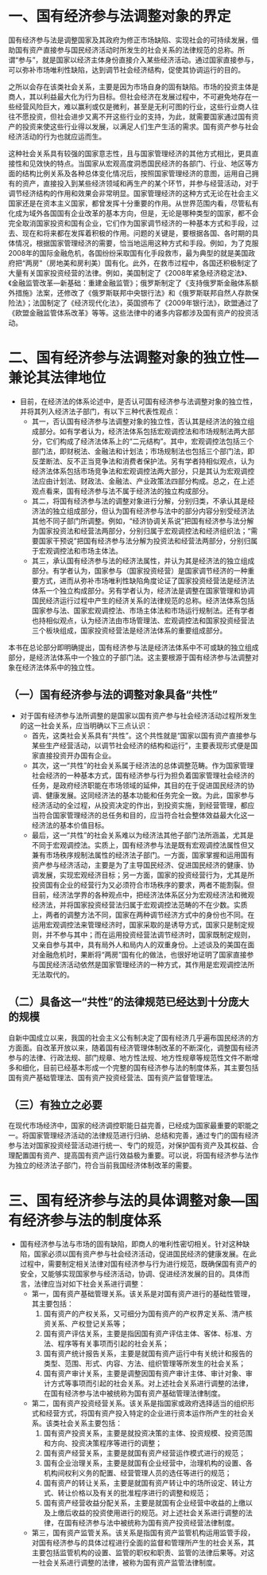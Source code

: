 # 一、国有经济参与法调整对象的界定
国有经济参与法是调整国家及其政府为修正市场缺陷、实现社会的可持续发展，借助国有资产直接参与国民经济活动时所发生的社会关系的法律规范的总称。所谓“参与”，就是国家以经济主体身份直接介入某些经济活动。通过国家直接参与，可以弥补市场唯利性缺陷，达到调节社会经济结构，促使其协调运行的目的。

之所以会存在该类社会关系，主要是因为市场自身的固有缺陷。市场的投资主体是商人，其以利益最大化为行为目标。但社会经济在发展过程中，不可避免地存在一些经营风险巨大，难以赢利或仅是微利，甚至是无利可图的行业，这些行业商人往往不愿投资，但社会进步又离不开这些行业的支持，为此，就需要国家通过国有资产的投资来使这些行业得以发展，以满足人们生产生活的需求。国有资产参与社会经济活动的行为也就应运而生。

这种社会关系具有较强的国家意志性，且与国家管理经济的其他方式相比，更具直接性和见效快的特点。当国家从宏观高度洞悉国民经济的各部门、行业、地区等方面的结构比例关系及各种总体变化情况后，按照国家管理经济的意图，运用自己拥有的资产，直接投入到某些经济领域和再生产的某个环节，并参与经营活动，对于调节经济结构的作用和效果会非常明显。国家管理经济的这种方式无论在社会主义国家还是在资本主义国家，都曾发挥十分重要的作用。从世界范围内看，尽管私有化成为域外各国国有企业改革的基本方向，但是，无论是哪种类型的国家，都不会完全取消国家投资和国有企业，它们作为国家调节经济的一种基本方式和手段，过去、现在和将来都在发挥着积极的作用。问题的关键是，要根据各国、各时期的具体情况，根据国家管理经济的需要，恰当地运用这种方式和手段。例如，为了克服2008年的国际金融危机，各国纷纷采取国有化手段救市，最为典型的就是美国政府把“两房”（房地美和房利美）国有化。此外，在救市过程中，各国还积极制定了大量有关国家投资经营的法律。例如，美国制定了《2008年紧急经济稳定法》、《金融监管改革—新基础：重建金融监管》；俄罗斯制定了《支持俄罗斯金融体系额外措施》法案，还修改了《俄罗斯联邦中央银行法》和《俄罗斯联邦自然人存款保险法》；法国制定了《经济现代化法》，英国颁布了《2009年银行法》，欧盟通过了《欧盟金融监管体系改革》等等。这些法律中的诸多内容都涉及国有资产的投资活动。
# 二、国有经济参与法调整对象的独立性—兼论其法律地位
- 目前，在经济法的体系论述中，是否认可国有经济参与法调整对象的独立性，并将其列入经济法子部门，有以下三种代表性观点：
	- 其一，否认国有经济参与法调整对象的独立性，否认其是经济法的独立组成部分。如有学者认为，经济法体系包括宏观调控法和市场规制法两大部分，它们构成了经济法体系上的“二元结构”。其中，宏观调控法包括三个部门法，即财税法、金融法和计划法；市场规制法也包括三个部门法，即反垄断法、反不正当竞争法和消费者保护法。另有学者持相似观点，认为经济法体系包括市场竞争法和宏观调控法两大部分，只是其认为宏观调控法应由计划法、财政法、金融法、产业政策法四部分构成。总之，在上述观点看来，国有经济参与法不属于经济法的独立构成部分。
	- 其二，将国有经济参与法的调整对象进行分解，分别归类，不承认其是经济法的独立组成部分，但认为国有经济参与法中的部分内容分别受经济法其他不同子部门所调整。例如，“经济协调关系说”把国有经济参与法分解为国家投资法和经营法两部分，分别归属于宏观调控法和经济组织法；“需要国家干预说”把国有经济参与法分解为投资法和经营法两部分，分别归属于宏观调控法和市场主体法。
	- 其三，承认国有经济参与法的经济法属性，并认为其是经济法的独立组成部分。有学者认为，国家参与（国家投资经营）是国家调节经济的一种重要方式，进而从弥补市场唯利性缺陷角度论证了国家投资经营法是经济法体系一个独立构成部分。另有学者认为，经济法是调整在国家管理和协调国民经济运行过程中产生的经济关系的法律规范的总称。经济法体系包括国家参与法、国家宏观调控法、市场主体法和市场运行规制法。还有学者也持相似观点，认为经济法由市场管理法、宏观调控法和国家投资经营法三个板块组成，国家投资经营法是经济法体系的重要组成部分。

本书在总论部分即明确提出，国有经济参与法是经济法体系中不可或缺的独立组成部分，是经济法体系中一个独立的子部门法。这主要根源于国有经济参与法调整对象在经济法体系中的独立性。
## （一）国有经济参与法的调整对象具备“共性”
- 对于国有经济参与法所调整的是国家以国有资产参与社会经济活动过程所发生的这一社会关系，应当明确以下三点认识：
	- 首先，这类社会关系具有“共性”。这个共性就是“国家以国有资产直接参与某些生产经营活动，以调节社会经济的结构和运行”，主要表现形式便是国家直接投资开办国有企业。
	- 其次，这一“共性”的社会关系属于经济法的总体调整范畴。作为国家管理社会经济的一种基本方式，国有经济参与行为担负着国家管理社会经济的任务，是政府经济职能在市场领域的延伸，其目的在于促进国民经济的协调、健康发展。这同经济法的基本功能和任务完全一致。为此，国家参与经济活动的全过程，从投资决定的作出，到投资实施，到经营管理，都应当符合国家管理经济的总任务和目的，应当符合社会整体效益最大化这一经济法的基本价值目标。
	- 最后，这一“共性”的社会关系难以为经济法其他子部门法所涵盖，尤其是不同于宏观调控法。实质上，国有经济参与法是既有宏观调控法属性但又兼有市场秩序规制法属性的经济法子部门。一方面，国家掌握和运用国有资产参与经济活动，主要是为了主导国民经济、促进国民经济的健康、协调发展，实现宏观经济目标；另一方面，国家的投资经营行为，尤其是所投资国有企业的经营行为又必须符合市场秩序的要求，两者不能割裂。但目前，经济法学界的各种观点中，把经济法体系区分为宏观经济法和微观经济法，并将国家投资经营法归属于宏观调控法范畴的不在少数。实质上，两者的调整方法不同，国家在两种调节经济方式中的身份也不同。在运用宏观调控法来管理经济时，国家采取的是诱导方式，国家只是制定规则，并不参与其中；而在运用投资经营法调节经济时，国家既制定规则，又亲自参与其中，具有局外人和局内人的双重身份。上述谈及的美国在面对金融危机时，果断将“两房”国有化的做法，也很好地证明了国家直接参与国民经济活动依然是国家管理经济的一种方式，其作用是宏观调控法所无法取代的。
## （二）具备这一“共性”的法律规范已经达到十分庞大的规模
自新中国成立以来，我国的社会主义公有制决定了国有经济几乎遍布国民经济的方方面面。自改革开放以来，随着国有经济管理体制改革的不断深化，调整国有经济参与的法律、行政法规、部门规章、地方性法规、地方性规章等规范性文件不断增多和细化，目前已经基本形成一个完整的国有经济参与法的制度体系，其主要包括国有资产基础管理法、国有资产投资经营法、国有资产监督管理法。
## （三）有独立之必要
在现代市场经济中，国家的经济调控职能日益完善，已经成为国家最重要的职能之一。将国家管理经济活动的法律规范进行归纳、总结和完善，通过专门的国有经济参与法对国家投资经营活动进行统一、专门的规范，对保护国有资产及其权益、合理配置国有资产、提高国有资产运行效益极为重要。可以说，将国有经济参与法作为独立的经济法子部门，符合当前我国经济体制改革的需要。
# 三、国有经济参与法的具体调整对象—国有经济参与法的制度体系
- 国有经济参与法与市场的固有缺陷，即商人的唯利性密切相关。针对这种缺陷，国家必须以国有资产参与社会经济活动，促进国民经济的健康发展。在此过程中，需要制定相关法律对国有经济参与行为进行规范，既确保国有资产的安全，又能够实现国家参与经济活动，协调、促进经济发展的目的。具体而言，法律应当对如下社会关系进行调整：
	- 第一，国有资产基础管理关系。该关系是对国有资产进行的基础性管理，其主要包括：
		1. 国有资产的产权关系，又可细分为国有资产的产权界定关系、清产核资关系、产权登记关系等；
		2. 国有资产评估关系，主要是指因国有资产评估主体、客体、标准、方法、程序等有关事项而引起的社会关系；
		3. 国有资产统计报告关系，主要是就国有资产运行中有关统计和报告的类型、范围、形式、内容、方法、组织管理等所发生的社会关系；
		4. 国有资产审计关系，主要是调整因国有资产审计主体、审计对象、审计方式等事项而引起的社会关系。对上述社会关系进行调整的法律，在国有经济参与法中被统称为国有资产基础管理法律制度。
	- 第二，国有资产投资经营关系。该关系是指国家或政府选择适当的组织形式和经营方式，将国有资产投入特定的企业进行资本运作所产生的社会关系。该类社会关系主要包括：
		1. 国有资产投资关系，主要是就投资决策的主体、投资规模、投资范围和方向、投资决策程序等进行的调整；
		2. 国有资产经营关系，主要是就国有资产经营运作模式进行的规范；
		3. 国有企业治理关系，主要是就国有企业经营中，治理机构的设置、各机构间权利义务的配置、经营管理人员的选任等进行的规范；
		4. 国有资产的转让关系，主要是就国有资产转让中的场所设定、转让方式、转让价格以及有关的批准程序进行的调整和规范；
		5. 国有资产经营收益分配关系，主要是就国有企业经营中收益的上缴以及上缴后收益的投资使用进行的规范。对上述社会关系进行调整的法律，在国有经济参与法中被统称为国有资产投资经营法律制度。
	- 第三，国有资产监管关系。该关系是指国有资产监管机构运用监管手段，对国有经济参与的具体过程进行全面的监督和管理所产生的社会关系，其主要包括监管机构的设置、监管的职权和职责、监管的法律后果等。对这一社会关系进行调整的法律，被称为国有资产监管法律制度。